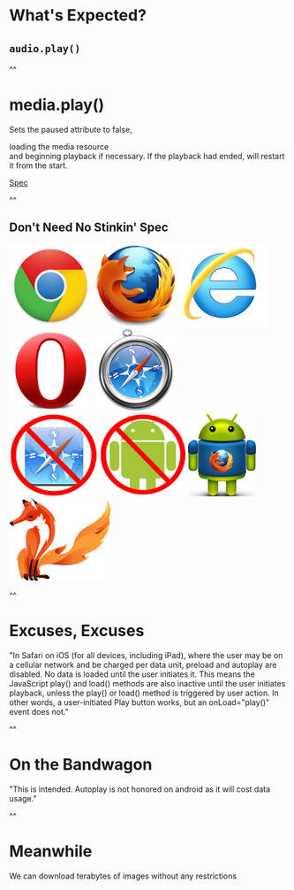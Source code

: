 # What's Expected?

## `audio.play()`

^^

# media.play()

Sets the paused attribute to false, <div class="fragment grow highlight-green">loading the media resource</div> and beginning playback if necessary. If the playback had ended, will restart it from the start.

[Spec](http://www.w3.org/html/wg/drafts/html/master/embedded-content-0.html#playing-the-media-resource)

^^

## Don't Need No Stinkin' Spec

<img class="fragment" src="img/chrome.png" alt="Chrome" />
<img class="fragment" src="img/firefox.png" alt="Firefox" />
<img class="fragment" src="img/ie.png" alt="Internet Explorer" />
<img class="fragment" src="img/opera.png" alt="Opera" />
<img class="fragment" src="img/safari.png" alt="Safari" />
<br />
<img class="fragment" src="img/no-ios.png" alt="iOS" />
<img class="fragment" src="img/no-android.png" alt="Android" />
<img class="fragment" src="img/androidfirefox.png" alt="Firefox for Android" />
<img class="fragment" src="img/firefoxos.png" alt="FirefoxOS" />

^^

# Excuses, Excuses

"In Safari on iOS (for all devices, including iPad), where the user may be on a cellular network and be charged per data unit, <span class="fragment highlight-green">preload and autoplay are disabled.</span>
No data is loaded until the user initiates it. This means the <span class="fragment highlight-green">JavaScript play() and load() methods are also inactive until the user initiates playback,</span>
unless the play() or load() method is triggered by user action. In other words, a user-initiated Play button works, but an onLoad="play()" event does not."

^^

# On the Bandwagon

"This is intended. Autoplay is not honored on android as it will cost data usage."

^^

# Meanwhile

We can download terabytes of images without any restrictions